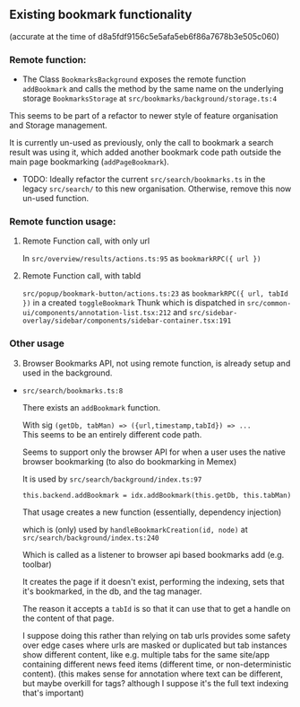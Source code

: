 ## Existing bookmark functionality

(accurate at the time of d8a5fdf9156c5e5afa5eb6f86a7678b3e505c060)

### Remote function:

-   The Class `BookmarksBackground` exposes the remote function `addBookmark` and calls the method by the same name on the underlying storage `BookmarksStorage` at `src/bookmarks/background/storage.ts:4`

This seems to be part of a refactor to newer style of feature organisation and Storage management.

It is currently un-used as previously, only the call to bookmark a search result was using it, which added another bookmark code path outside the main page bookmarking (`addPageBookmark`).

-   TODO: Ideally refactor the current `src/search/bookmarks.ts` in the legacy `src/search/` to this new organisation. Otherwise, remove this now un-used function.

### Remote function usage:

1.  Remote Function call, with only url

    In `src/overview/results/actions.ts:95` as `bookmarkRPC({ url })`

2.  Remote Function call, with tabId

    `src/popup/bookmark-button/actions.ts:23` as
    `bookmarkRPC({ url, tabId })` in a created `toggleBookmark` Thunk which is dispatched in `src/common-ui/components/annotation-list.tsx:212` and `src/sidebar-overlay/sidebar/components/sidebar-container.tsx:191`

### Other usage

3. Browser Bookmarks API, not using remote function, is already setup and used in the background.

-   `src/search/bookmarks.ts:8`

    There exists an `addBookmark` function.

    With sig `(getDb, tabMan) => ({url,timestamp,tabId}) => ...`  
     This seems to be an entirely different code path.

    Seems to support only the browser API for when a user uses the native browser bookmarking (to also do bookmarking in Memex)

    It is used by `src/search/background/index.ts:97`

    `this.backend.addBookmark = idx.addBookmark(this.getDb, this.tabMan)`

    That usage creates a new function (essentially, dependency injection)

    which is (only) used by
    `handleBookmarkCreation(id, node)` at `src/search/background/index.ts:240`

    Which is called as a listener to browser api based bookmarks add (e.g. toolbar)

    It creates the page if it doesn't exist, performing the indexing, sets that it's bookmarked, in the db, and the tag manager.

    The reason it accepts a `tabId` is so that it can use that to get a handle on the content of that page.

    I suppose doing this rather than relying on tab urls provides some safety over edge cases where urls are masked or duplicated but tab instances show different content, like e.g. multiple tabs for the same site/app containing different news feed items (different time, or non-deterministic content).
    (this makes sense for annotation where text can be different, but maybe overkill for tags? although I suppose it's the full text indexing that's important)
